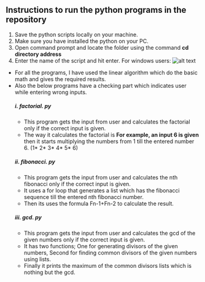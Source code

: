 ## Instructions to run the python programs in the repository
1. Save the python scripts locally on your machine.
2. Make sure you have installed the python on your PC.
3. Open command prompt and locate the folder using the command **cd** **directory address**
4. Enter the name of the script and hit enter.
For windows users:
![alt text](https://github.com/Renganathan-R/temp/blob/master/Images/cmd_python_script_running.PNG "Sample image for using command prompt")

+ For all the programs, I have used the linear algorithm which do the basic math and gives the required results.
+ Also the below programs have a checking part which indicates user while entering wrong inputs.
  ##### i. factorial. py
  * This program gets the input from user and calculates the factorial only if the correct input is given.
  * The way it calculates the factorial is **For example, an input 6 is given** then it starts multiplying the numbers from 1 till the entered number 6. (1* 2* 3* 4* 5* 6)
  ##### ii. fibonacci. py
  * This program gets the input from user and calculates the nth fibonacci only if the correct input is given.
  * It uses a for loop that generates a list which has the fibonacci sequence till the entered nth fibonacci number.
  * Then its uses the formula Fn-1+Fn-2 to calculate the result.
  ##### iii. gcd. py
  * This program gets the input from user and calculates the gcd of the given numbers only if the correct input is given.
  * It has two functions; One for generating divisors of the given numbers, Second for finding common divisors of the given numbers using lists.
  * Finally it prints the maximum of the common divisors lists which is nothing but the gcd.
